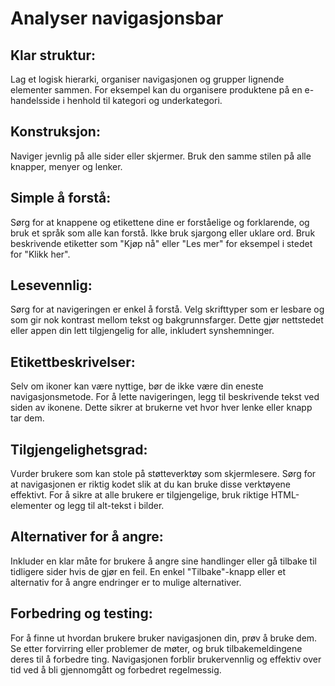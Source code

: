 # Analyser navigasjonsbar

## Klar struktur: 
Lag et logisk hierarki, organiser navigasjonen og grupper lignende elementer sammen. For eksempel kan du organisere produktene på en e-handelsside i henhold til kategori og underkategori.

## Konstruksjon:
 Naviger jevnlig på alle sider eller skjermer. Bruk den samme stilen på alle knapper, menyer og lenker.

## Simple å forstå: 
Sørg for at knappene og etikettene dine er forståelige og forklarende, og bruk et språk som alle kan forstå. Ikke bruk sjargong eller uklare ord. Bruk beskrivende etiketter som "Kjøp nå" eller "Les mer" for eksempel i stedet for "Klikk her".

## Lesevennlig: 
 Sørg for at navigeringen er enkel å forstå. Velg skrifttyper som er lesbare og som gir nok kontrast mellom tekst og bakgrunnsfarger. Dette gjør nettstedet eller appen din lett tilgjengelig for alle, inkludert synshemninger.

## Etikettbeskrivelser:
 Selv om ikoner kan være nyttige, bør de ikke være din eneste navigasjonsmetode. For å lette navigeringen, legg til beskrivende tekst ved siden av ikonene. Dette sikrer at brukerne vet hvor hver lenke eller knapp tar dem.


## Tilgjengelighetsgrad:
 Vurder brukere som kan stole på støtteverktøy som skjermlesere. Sørg for at navigasjonen er riktig kodet slik at du kan bruke disse verktøyene effektivt. For å sikre at alle brukere er tilgjengelige, bruk riktige HTML-elementer og legg til alt-tekst i bilder.

## Alternativer for å angre: 
Inkluder en klar måte for brukere å angre sine handlinger eller gå tilbake til tidligere sider hvis de gjør en feil. En enkel "Tilbake"-knapp eller et alternativ for å angre endringer er to mulige alternativer.

## Forbedring og testing:
 For å finne ut hvordan brukere bruker navigasjonen din, prøv å bruke dem. Se etter forvirring eller problemer de møter, og bruk tilbakemeldingene deres til å forbedre ting. Navigasjonen forblir brukervennlig og effektiv over tid ved å bli gjennomgått og forbedret regelmessig.